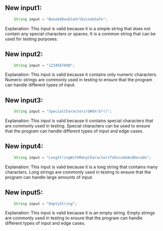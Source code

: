 ## New input1:
```java
    String input = "Base64DoubleUrlEncodeSafe";
```
Explanation: This input is valid because it is a simple string that does not contain any special characters or spaces. It is a common string that can be used for testing purposes.

## New input2:
```java
    String input = "1234567890";
```
Explanation: This input is valid because it contains only numeric characters. Numeric strings are commonly used in testing to ensure that the program can handle different types of input.

## New input3:
```java
    String input = "SpecialCharacters!@#$%^&*()";
```
Explanation: This input is valid because it contains special characters that are commonly used in testing. Special characters can be used to ensure that the program can handle different types of input and edge cases.

## New input4:
```java
    String input = "LongStringWithManyCharactersToEncodeAndDecode";
```
Explanation: This input is valid because it is a long string that contains many characters. Long strings are commonly used in testing to ensure that the program can handle large amounts of input.

## New input5:
```java
    String input = "EmptyString";
```
Explanation: This input is valid because it is an empty string. Empty strings are commonly used in testing to ensure that the program can handle different types of input and edge cases.
